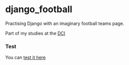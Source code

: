 # django_football
Practising Django with an imaginary football teams page.

Part of my studies at the [DCI](https://start.digitalcareerinstitute.org/become-a-python-backend-developer)

### Test

You can [test it here](https://djangofootball-production.up.railway.app/)
